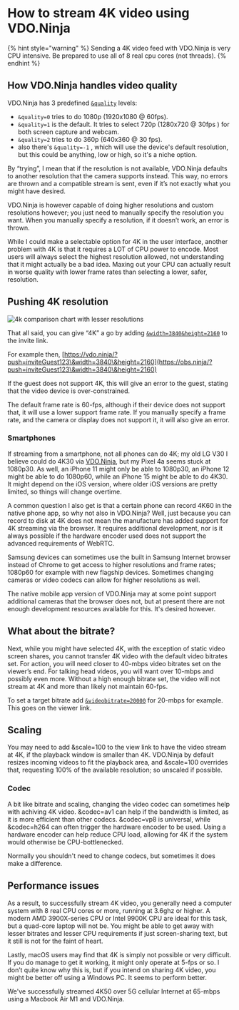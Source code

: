 # How to stream 4K video using VDO.Ninja

{% hint style="warning" %}
Sending a 4K video feed with VDO.Ninja is very CPU intensive. Be prepared to use all of 8 real cpu cores (not threads).
{% endhint %}

## How VDO.Ninja handles video quality

VDO.Ninja has 3 predefined [`&quality`](../advanced-settings/video-parameters/and-quality.md) levels:

* `&quality=0` tries to do 1080p (1920x1080 @ 60fps).
* `&quality=1` is the default. It tries to select 720p (1280x720 @ 30fps ) for both screen capture and webcam.
* `&quality=2` tries to do 360p (640x360 @ 30 fps).
* also there's `&quality=-1` , which will use the device's default resolution, but this could be anything, low or high, so it's a niche option.

By “trying”, I mean that if the resolution is not available, VDO.Ninja defaults to another resolution that the camera supports instead. This way, no errors are thrown and a compatible stream is sent, even if it’s not exactly what you might have desired.

VDO.Ninja is however capable of doing higher resolutions and custom resolutions however; you just need to manually specify the resolution you want. When you manually specify a resolution, if it doesn’t work, an error is thrown.

While I could make a selectable option for 4K in the user interface, another problem with 4K is that it requires a LOT of CPU power to encode. Most users will always select the highest resolution allowed, not understanding that it might actually be a bad idea. Maxing out your CPU can actually result in worse quality with lower frame rates than selecting a lower, safer, resolution.

## Pushing 4K resolution

![4k comparison chart with lesser resolutions](../.gitbook/assets/4KComparison)

That all said, you can give “4K” a go by adding [`&width=3840`](../source-settings/and-width.md)[`&height=2160`](../source-settings/and-height.md) to the invite link.

For example then, [https://vdo.ninja/?push=inviteGuest123\&width=3840\&height=2160](https://obs.ninja/?push=inviteGuest123\&width=3840\&height=2160)

If the guest does not support 4K, this will give an error to the guest, stating that the video device is over-constrained.&#x20;

The default frame rate is 60-fps, although if their device does not support that, it will use a lower support frame rate. If you manually specify a frame rate, and the camera or display does not support it, it will also give an error.

### Smartphones

If streaming from a smartphone, not all phones can do 4K; my old LG V30 I believe could do 4K30 via [VDO.Ninja](https://vdo.ninja), but my Pixel 4a seems stuck at 1080p30. As well, an iPhone 11 might only be able to 1080p30, an iPhone 12 might be able to do 1080p60, while an iPhone 15 might be able to do 4K30. It might depend on the iOS version, where older iOS versions are pretty limited, so things will change overtime.

A common question I also get is that a certain phone can record 4K60 in the native phone app, so why not also in VDO.Ninja? Well, just because you can record to disk at 4K does not mean the manufacture has added support for 4K streaming via the browser. It requires additional development, nor is it always possible if the hardware encoder used does not support the advanced requirements of WebRTC.

Samsung devices can sometimes use the built in Samsung Internet browser instead of Chrome to get access to higher resolutions and frame rates; 1080p60 for example with new flagship devices. Sometimes changing cameras or video codecs can allow for higher resolutions as well.

The native mobile app version of VDO.Ninja may at some point support additional cameras that the browser does not, but at present there are not enough development resources available for this. It's desired however.

## What about the bitrate?

Next, while you might have selected 4K, with the exception of static video screen shares, you cannot transfer 4K video with the default video bitrates set. For action, you will need closer to 40-mbps video bitrates set on the viewer’s end. For talking head videos, you will want over 10-mbps and possibly even more. Without a high enough bitrate set, the video will not stream at 4K and more than likely not maintain 60-fps.

To set a target bitrate add [`&videobitrate=20000`](../advanced-settings/video-bitrate-parameters/bitrate.md) for 20-mbps for example. This goes on the viewer link.

## Scaling

You may need to add \&scale=100 to the view link to have the video stream at 4K, if the playback window is smaller than 4K.  VDO.Ninja by default resizes incoming videos to fit the playback area, and \&scale=100 overrides that, requesting 100% of the available resolution; so unscaled if possible.

### Codec

A bit like bitrate and scaling, changing the video codec can sometimes help with achiving 4K video. \&codec=av1 can help if the bandwidth is limited, as it is more efficient than other codecs. \&codec=vp8 is universal, while \&codec=h264 can often trigger the hardware encoder to be used. Using a hardware encoder can help reduce CPU load, allowing for 4K if the system would otherwise be CPU-bottlenecked.

Normally you shouldn't need to change codecs, but sometimes it does make a difference.

## Performance issues

As a result, to successfully stream 4K video, you generally need a computer system with 8 real CPU cores or more, running at 3.6ghz or higher. A modern AMD 3900X-series CPU or Intel 9900K CPU are ideal for this task, but a quad-core laptop will not be. You might be able to get away with lesser bitrates and lesser CPU requirements if just screen-sharing text, but it still is not for the faint of heart.

Lastly, macOS users may find that 4K is simply not possible or very difficult. If you do manage to get it working, it might only operate at 5-fps or so. I don’t quite know why this is, but if you intend on sharing 4K video, you might be better off using a Windows PC. It seems to perform better.

We've successfully streamed 4K50 over 5G cellular Internet at 65-mbps using a Macbook Air M1 and VDO.Ninja.
